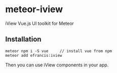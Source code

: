 # meteor-iview

iView Vue.js UI toolkit for Meteor

## Installation

```
meteor npm i -S vue     // install vue from npm
meteor add efrancis:iview
```

Then you can use iView components in your app.
